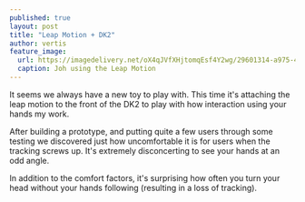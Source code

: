 ```yaml
---
published: true
layout: post
title: "Leap Motion + DK2"
author: vertis
feature_image:
  url: https://imagedelivery.net/oX4qJVfXHjtomqEsf4Y2wg/29601314-a975-4eb7-610a-0974b028a500/w=800
  caption: Joh using the Leap Motion
---
```


It seems we always have a new toy to play with. This time it's attaching the leap motion to the front of the DK2 to play with how interaction using your hands my work.

After building a prototype, and putting quite a few users through some testing we discovered just how uncomfortable it is for users when the tracking screws up. It's extremely disconcerting to see your hands at an odd angle.

In addition to the comfort factors, it's surprising how often you turn your head without your hands following (resulting in a loss of tracking).
